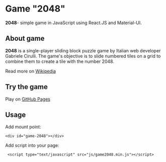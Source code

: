 # Game "2048" 

**2048**- simple game in JavaScript using
React.JS and Material-UI.

## About game

**2048** is a single-player sliding block puzzle
game by Italian web developer Gabriele Cirulli. The game's
objective is to slide numbered tiles on a grid to combine them
to create a tile with the number 2048.
 
 Read more on [Wikipedia](https://en.wikipedia.org/wiki/2048_(video_game))
 
## Try the game
 
 Play on [GitHub Pages]( https://sergiy-mykhailov.github.io/game-2048/)
  
## Usage
  
Add mount point:
```
<div id="game-2048"></div>
```
  
Add script into your page:
```
 <script type="text/javascript" src="js/game2048.min.js"></script>
``` 
